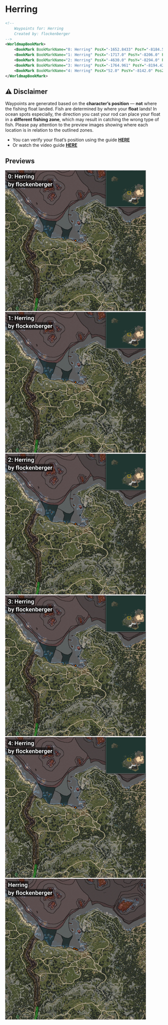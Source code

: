 # Herring
```xml
<!--
    Waypoints for: Herring
    Created by: flockenberger
-->
<WorldmapBookMark>
    <BookMark BookMarkName="0: Herring" PosX="-1652.8433" PosY="-8184.597" PosZ="87784.69" />
    <BookMark BookMarkName="1: Herring" PosX="-1717.0" PosY="-8206.0" PosZ="87863.0" />
    <BookMark BookMarkName="2: Herring" PosX="-4630.0" PosY="-8294.0" PosZ="88708.0" />
    <BookMark BookMarkName="3: Herring" PosX="-1764.961" PosY="-8194.429" PosZ="87834.39" />
    <BookMark BookMarkName="4: Herring" PosX="52.0" PosY="-8142.0" PosZ="87011.0" />
</WorldmapBookMark>
```

## ⚠️ Disclaimer
Waypoints are generated based on the __**character’s position**__ — __not__ where the fishing float landed.
Fish are determined by where your **float** lands!
In ocean spots especially, the direction you cast your rod can place your float in a **different fishing zone**, which may result in catching the wrong type of fish.
Please pay attention to the preview images showing where each location is in relation to the outlined zones.

- You can verify your float’s position using the guide [**HERE**](https://flockenberger.github.io/bdo-fish-position/)
- Or watch the video guide [**HERE**](https://youtu.be/t-VXcRoNojk)

## Previews
<img src="./Herring_0_Preview.webp" width="450"/> <img src="./Herring_1_Preview.webp" width="450"/> <img src="./Herring_2_Preview.webp" width="450"/> <img src="./Herring_3_Preview.webp" width="450"/> <img src="./Herring_4_Preview.webp" width="450"/> <img src="./Herring_Preview.webp" width="450"/> 
